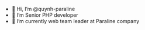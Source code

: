- 👋 Hi, I’m @quynh-paraline
- 👀 I’m Senior PHP developer
- 🌱 I’m currently web team leader at Paraline company

<!---
quynhpl/quynhpl is a ✨ special ✨ repository because its `README.md` (this file) appears on your GitHub profile.
You can click the Preview link to take a look at your changes.
--->
